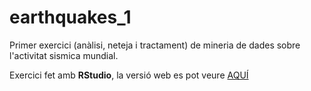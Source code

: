 # earthquakes_1

Primer exercici (anàlisi, neteja i tractament) de mineria de dades sobre l'activitat sismica mundial.

Exercici fet amb **RStudio**, la versió web es pot veure [AQUÍ]()

